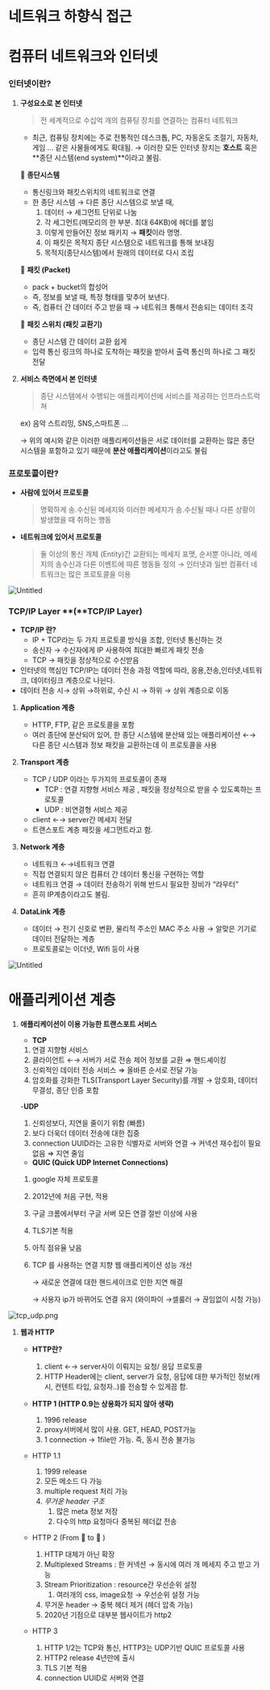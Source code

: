 # 네트워크 하향식 접근

# 컴퓨터 네트워크와 인터넷

### **인터넷이란?**

1. **구성요소로 본 인터넷**

   > 전 세계적으로 수십억 개의 컴퓨팅 장치를 연결하는 컴퓨터 네트워크

   - 최근, 컴퓨팅 장치에는 주로 전통적인 데스크톱, PC, 자동온도 조절기, 자동차, 게임 … 같은 사물들에게도 확대됨.
     → 이러한 모든 인터넷 장치는 **호스트** 혹은 **종단 시스템(end system)**이라고 불림.

   📌 **종단시스템**

   - 통신링크와 패킷스위치의 네트워크로 연결
   - 한 종단 시스템 → 다른 종단 시스템으로 보낼 때,
     1. 데이터 → 세그먼트 단위로 나눔
     2. 각 세그먼트(메모리의 한 부분. 최대 64KB)에 헤더를 붙임
     3. 이렇게 만들어진 정보 패키지 → **패킷**이라 명명.
     4. 이 패킷은 목적지 종단 시스템으로 네트워크를 통해 보내짐
     5. 목적지(종단시스템)에서 원래의 데이터로 다시 조립

   📌 **패킷 (Packet)**

   - pack + bucket의 합성어
   - 즉, 정보를 보낼 때, 특정 형태를 맞추어 보낸다.
   - 즉, 컴퓨터 간 데이터 주고 받을 때 → 네트워크 통해서 전송되는 데이터 조각

   📌 **패킷 스위치 (패킷 교환기)**

   - 종단 시스템 간 데이터 교환 쉽게
   - 입력 통신 링크의 하나로 도착하는 패킷을 받아서 출력 통신의 하나로 그 패킷 전달

2. **서비스 측면에서 본 인터넷**

   > 종단 시스템에서 수행되는 애플리케이션에 서비스를 제공하는 인프라스트럭쳐

   ex) 음악 스트리밍, SNS,스마트폰 …

   → 위의 예시와 같은 이러한 애플리케이션들은 서로 데이터를 교환하는 많은 종단 시스템을 포함하고 있기 때문에 **분산 애플리케이션**이라고도 불림

### **프로토콜이란?**

- **사람에 있어서 프로토콜**
  > 명확하게 송.수신된 메세지와 이러한 메세지가 송.수신될 때나 다른 상황이 발생했을 때 취하는 행동
- **네트워크에 있어서 프로토콜**
  > 둘 이상의 통신 개체 (Entity)간 교환되는 메세지 포맷, 순서뿐 아니라, 메세지의 송수신과 다른 이벤트에 따른 행동들 정의
  > → 인터넷과 일반 컴퓨터 네트워크는 많은 프로토콜을 이용

![Untitled](./images/protocol_types.png)

### TCP/IP Layer **(**TCP/IP **Layer)**

- **TCP/IP 란?**
  - IP + TCP라는 두 가지 프로토콜 방식을 조합, 인터넷 통신하는 것
  - 송신자 → 수신자에게 IP 사용하여 최대한 빠르게 패킷 전송
  - TCP → 패킷을 정상적으로 수신받음
- 인터넷의 핵심인 TCP/IP는 데이터 전송 과정 역할에 따라, 응용,전송,인터넷,네트워크, 데이터링크 계층으로 나뉜다.
- 데이터 전송 시→ 상위 →하위로, 수신 시 → 하위 → 상위 계층으로 이동

1. **Application 계층**
   - HTTP, FTP, 같은 프로토콜을 포함
   - 여러 종단에 분산되어 있어,
     한 종단 시스템에 분산돼 있는 애플리케이션 ←→ 다른 종단 시스템과 정보 패킷을 교환하는데 이 프로토콜을 사용
2. **Transport 계층**

   - TCP / UDP 이라는 두가지의 프로토콜이 존재
     - TCP : 연결 지향형 서비스 제공 , 패킷을 정상적으로 받을 수 있도록하는 프로토콜
     - UDP : 비연결형 서비스 제공
   - client ←→ server간 메세지 전달
   - 트랜스포트 계층 패킷을 세그먼트라고 함.

3. **Network 계층**

   - 네트워크 ←→네트워크 연결
   - 직접 연결되지 않은 컴퓨터 간 데이터 통신을 구현하는 역할
   - 네트워크 연결 → 데이터 전송하기 위해 반드시 필요한 장비가 “라우터”
   - 흔히 IP계층이라고도 불림.

4. **DataLink 계층**
   - 데이터 → 전기 신호로 변환, 물리적 주소인 MAC 주소 사용 → 알맞은 기기로 데이터 전달하는 계층
   - 프로토콜로는 이더넷, Wifi 등이 사용

![Untitled](./images/TCPIP-layer_ex.png)

# 애플리케이션 계층

1. **애플리케이션이 이용 가능한 트랜스포트 서비스**

   - **TCP**

   1. 연결 지향형 서비스
   2. 클라이언트 ←→ 서버가 서로 전송 제어 정보를 교환 ⇒ 핸드셰이킹
   3. 신뢰적인 데이터 전송 서비스 ⇒ 올바른 순서로 전달 가능
   4. 암호화를 강화한 TLS(Transport Layer Security)를 개발 → 암호화, 데이터 무결성, 종단 인증 포함

   -**UDP**

   1. 신뢰성보다, 지연을 줄이기 위함 (빠름)
   2. 보다 더욱더 데이터 전송에 대한 집중
   3. connection UUID라는 고유한 식별자로 서버와 연결 → 커넥션 재수립이 필요 없음 ⇒ 지연 줄임

   - **QUIC (Quick UDP Internet Connections)**

   1. google 자체 프로토콜
   2. 2012년에 처음 구현, 적용
   3. 구글 크롬에서부터 구글 서버 모든 연결 절반 이상에 사용
   4. TLS기본 적용
   5. 아직 점유율 낮음
   6. TCP 를 사용하는 연결 지향 웹 애플리케이션 성능 개선

      → 새로운 연결에 대한 핸드세이크로 인한 지연 해결

      → 사용자 ip가 바뀌어도 연결 유지 (와이파이 →셀룰러 → 끊임없이 시청 가능)

![tcp_udp.png](./images/compare_tcp_udp.png)

1.  **웹과 HTTP**

    - **HTTP란?**

      1. client ←→ server사이 이뤄지는 요청/ 응답 프로토콜
      2. HTTP Header에는 client, server가 요청, 응답에 대한 부가적인 정보(캐시, 컨텐트 타입, 요청자..)를 전송할 수 있게끔 함.

    - **HTTP 1 (HTTP 0.9는 상용화가 되지 않아 생략)**

      1. 1996 release
      2. proxy서버에서 많이 사용. GET, HEAD, POST가능
      3. 1 connection → 1file만 가능. 즉, 동시 전송 불가능

    - HTTP 1.1

      1. 1999 release
      2. 모든 메소드 다 가능
      3. multiple request 처리 가능
      4. _무거운 header 구조_
         1. 많은 meta 정보 저장
         2. 다수의 http 요청마다 중복된 헤더값 전송

    - HTTP 2 (From 🐢 to 🚀 )

      1. HTTP 대체가 아닌 확장
      2. Multiplexed Streams : 한 커넥션 → 동시에 여러 개 메세지 주고 받고 가능
      3. Stream Prioritization : resource간 우선순위 설정
         1. 여러개의 css, image요청 → 우선순위 설정 가능
      4. 무거운 header → 중복 헤더 제거 (헤더 압축 가능)
      5. 2020년 기점으로 대부분 웹사이트가 http2

    - HTTP 3
      1. HTTP 1/2는 TCP와 통신, HTTP3는 UDP기반 QUIC 프로토콜 사용
      2. HTTP2 release 4년만에 출시
      3. TLS 기본 적용
      4. connection UUID로 서버와 연결
